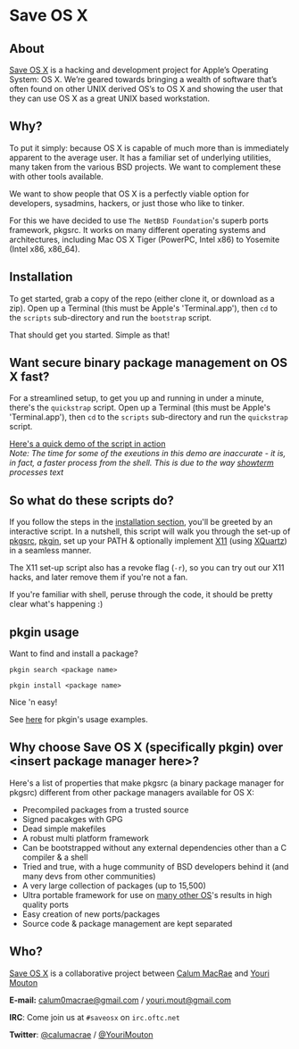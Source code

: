 Save OS X
=========

About
-----
[Save OS X](http://saveosx.org/) is a hacking and development project for Apple’s Operating System: OS X.
We’re geared towards bringing a wealth of software that’s often found on other UNIX derived OS’s to OS X and showing the user that they can use OS X as a great UNIX based workstation.

Why?
----
To put it simply: because OS X is capable of much more than is immediately apparent to the average user. It has a familiar set of underlying utilities, many taken from the various BSD projects. We want to complement these with other tools available.

We want to show people that OS X is a perfectly viable option for developers, sysadmins, hackers, or just those who like to tinker.

For this we have decided to use `The NetBSD Foundation`'s superb ports framework, pkgsrc. It works on many different operating systems and architectures, including Mac OS X Tiger (PowerPC, Intel x86) to Yosemite (Intel x86, x86_64).

Installation
------------

To get started, grab a copy of the repo (either clone it, or download as a zip).
Open up a Terminal (this must be Apple's 'Terminal.app'), then `cd` to the `scripts` sub-directory and run the `bootstrap` script.

That should get you started.
Simple as that!

Want secure binary package management on OS X fast?
---------------------------------------------------
For a streamlined setup, to get you up and running in under a minute, there's the `quickstrap` script.
Open up a Terminal (this must be Apple's 'Terminal.app'), then `cd` to the `scripts` sub-directory and run the `quickstrap` script.

[Here's a quick demo of the script in action](https://showterm.io/a3ccab391e69016360b98)  
_Note: The time for some of the exeutions in this demo are inaccurate - it is, in fact, a faster process from the shell. This is due to the way [showterm](https://showterm.io) processes text_


So what do these scripts do?
----------------------------
If you follow the steps in the [installation section](#installation), you'll be greeted by an interactive script.
In a nutshell, this script will walk you through the set-up of [pkgsrc](http://pkgsrc.net), [pkgin](http://pkgin.net), set up your PATH & optionally implement [X11](http://www.x.org/wiki/) (using [XQuartz](https://xquartz.macosforge.org/landing/)) in a seamless manner. 

The X11 set-up script also has a revoke flag (`-r`), so you can try out our X11 hacks, and later remove them if you're not a fan.

If you're familiar with shell, peruse through the code, it should be pretty clear what's happening :)

pkgin usage
-----------
Want to find and install a package?

`pkgin search <package name>`

`pkgin install <package name>`

Nice 'n easy!

See [here](/pkgin-howto/) for pkgin's usage examples.

Why choose Save OS X (specifically pkgin) over \<insert package manager here\>?
-----------------------------------------------------------------------------
Here's a list of properties that make pkgsrc (a binary package manager for pkgsrc) different from other package managers available for OS X:

- Precompiled packages from a trusted source
- Signed pacakges with GPG
- Dead simple makefiles
- A robust multi platform framework
- Can be bootstrapped without any external dependencies other than a C compiler & a shell
- Tried and true, with a huge community of BSD developers behind it (and many devs from other communities)
- A very large collection of packages (up to 15,500)
- Ultra portable framework for use on <a href="http://www.netbsd.org/docs/software/packages.html#platforms">many other OS</a>'s results in high quality ports
- Easy creation of new ports/packages
- Source code & package management are kept separated

Who?
----
[Save OS X](http://saveosx.org/) is a collaborative project between [Calum MacRae](https://github.com/cmacrae) and [Youri Mouton](https://github.com/yrmt)

**E-mail:** [calum0macrae@gmail.com](mailto:calum0macrae@gmail.com) / [youri.mout@gmail.com](mailto:youri.mout@gmail.com)

**IRC**: Come join us at `#saveosx` on `irc.oftc.net`

**Twitter**: [@calumacrae](https://twitter.com/calumacrae) / [@YouriMouton](https://twitter.com/YouriMouton)
